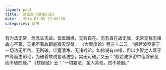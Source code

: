 ```yaml
---
layout: post
title:  读玄奘《成唯识论》
date:   2014-01-05 23:00:56
categories: 读书 
---
```


有为法无常，念念生灭故。皆属因缘，无有自在。无有自在故无我，无常无我无相故心不著，无相不著故即是寂灭涅槃。
《大智度论》卷三十二云：“般若波罗密于一切法无所舍、无所破，毕竟清净，无诸戏论。如佛说有四缘，但以少智之人着于四缘而生邪论，为破着故说言诸法空，实无可破。”又云：“般若波罗密中但除邪见而不破四缘。”
《楞伽经》云：“一切妄法，圣人亦现，然不颠倒。”